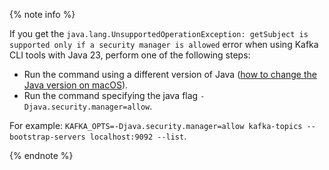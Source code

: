 {% note info %}

If you get the `java.lang.UnsupportedOperationException: getSubject is supported only if a security manager is allowed` error when using Kafka CLI tools with Java 23, perform one of the following steps:

- Run the command using a different version of Java ([how to change the Java version on macOS](https://stackoverflow.com/questions/21964709/how-to-set-or-change-the-default-java-jdk-version-on-macos)).
- Run the command specifying the java flag `-Djava.security.manager=allow`.

For example: `KAFKA_OPTS=-Djava.security.manager=allow kafka-topics --bootstrap-servers localhost:9092 --list`.


{% endnote %}